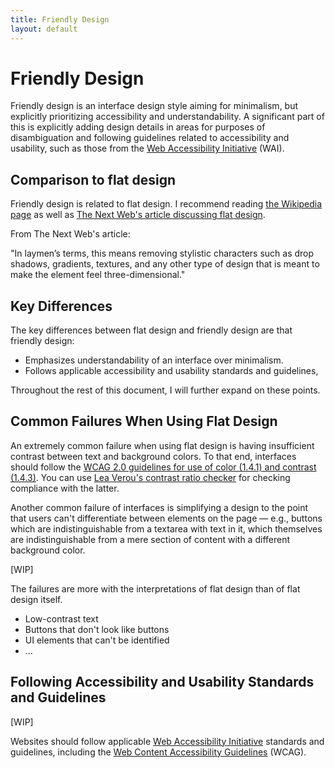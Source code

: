 ```yaml
---
title: Friendly Design
layout: default
---
```


# Friendly Design

Friendly design is an interface design style aiming for minimalism, but
explicitly prioritizing accessibility and understandability. A significant part
of this is explicitly adding design details in areas for purposes of
disambiguation and following guidelines related to accessibility and usability,
such as those from the [Web Accessibility Initiative](https://en.wikipedia.org/wiki/Web_Accessibility_Initiative)
(WAI).

## Comparison to flat design

Friendly design is related to flat design. I recommend reading
[the Wikipedia page](https://en.wikipedia.org/wiki/Flat_design) as well as
[The Next Web's article discussing flat design](http://thenextweb.com/dd/2014/03/19/history-flat-design-efficiency-minimalism-made-digital-world-flat/).

From The Next Web's article:

"In laymen’s terms, this means removing stylistic characters such as drop shadows, gradients, textures, and any other type of design that is meant to make the element feel three-dimensional."

## Key Differences

The key differences between flat design and friendly design are that friendly
design:

* Emphasizes understandability of an interface over minimalism.
* Follows applicable accessibility and usability standards and guidelines,

Throughout the rest of this document, I will further expand on these points.

## Common Failures When Using Flat Design

An extremely common failure when using flat design is having insufficient
contrast between text and background colors. To that end, interfaces should
follow the [WCAG 2.0 guidelines for use of color (1.4.1) and contrast (1.4.3)](http://www.w3.org/TR/WCAG/#visual-audio-contrast). You can use [Lea Verou's contrast ratio checker](https://leaverou.github.io/contrast-ratio/)
for checking compliance with the latter.

Another common failure of interfaces is simplifying a design to the point that
users can't differentiate between elements on the page &mdash; e.g., buttons
which are indistinguishable from a textarea with text in it, which themselves
are indistinguishable from a mere section of content with a different background
color.

[WIP]

The failures are more with the interpretations of flat design than of flat design itself.

* Low-contrast text
* Buttons that don't look like buttons
* UI elements that can't be identified
* ...

## Following Accessibility and Usability Standards and Guidelines

[WIP]

Websites should follow applicable [Web Accessibility Initiative](https://en.wikipedia.org/wiki/Web_Accessibility_Initiative)
standards and guidelines, including the [Web Content Accessibility Guidelines](https://en.wikipedia.org/wiki/Web_Content_Accessibility_Guidelines)
(WCAG).
